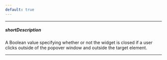 ```yaml
---
default: true
---
```

---
##### shortDescription
A Boolean value specifying whether or not the widget is closed if a user clicks outside of the popover window and outside the target element.

---
